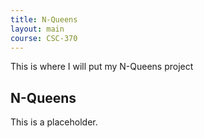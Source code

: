 ```yaml
--- 
title: N-Queens
layout: main
course: CSC-370
--- 
```


This is where I will put my N-Queens project

## N-Queens

This is a placeholder.
